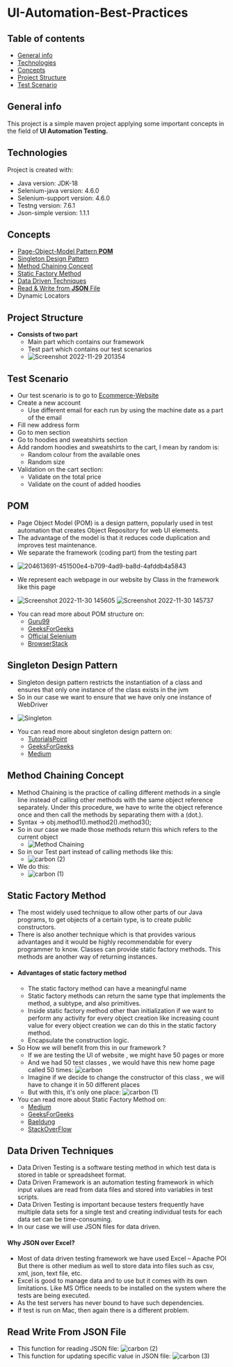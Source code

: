# UI-Automation-Best-Practices
## Table of contents
* [General info](#general-info)
* [Technologies](#technologies)
* [Concepts](#concepts)
* [Project Structure](#project-structure)
* [Test Scenario](#test-scenario)
## General info
This project is a simple maven project applying some important concepts in the field of **UI Automation Testing.**
## Technologies
Project is created with:
* Java version: JDK-18
* Selenium-java version: 4.6.0
* Selenium-support version: 4.6.0
* Testng version: 7.6.1
* Json-simple version: 1.1.1
## Concepts
* [Page-Object-Model Pattern **POM**](#pom)
* [Singleton Design Pattern](#singleton-design-pattern)
* [Method Chaining Concept](#method-chaining-concept)
* [Static Factory Method](#static-factory-method)
* [Data Driven Techniques](#data-driven-techniques)
* [Read & Write from **JSON** File](#read-write-from-json-file)
* Dynamic Locators
## Project Structure
* **Consists of two part**
  - Main part which contains our framework
  - Test part which contains our test scenarios
  - ![Screenshot 2022-11-29 201354](https://user-images.githubusercontent.com/41761100/204613691-451500e4-b709-4ad9-ba8d-4afddb4a5843.png)
## Test Scenario
* Our test scenario is to go to [Ecommerce-Website](https://magento.softwaretestingboard.com/)
* Create a new account
  - Use different email for each run by using the machine date as a part of the email
* Fill new address form
* Go to men section
* Go to hoodies and sweatshirts section
* Add random hoodies and sweatshirts to the cart, I mean by random is:
  - Random colour from the available ones
  - Random size
* Validation on the cart section:
  - Validate on the total price
  - Validate on the count of added hoodies
## POM
* Page Object Model (POM) is a design pattern, popularly used in test automation that creates Object Repository for web UI elements.
* The advantage of the model is that it reduces code duplication and improves test maintenance.
* We separate the framework (coding part) from the testing part
 - ![204613691-451500e4-b709-4ad9-ba8d-4afddb4a5843](https://user-images.githubusercontent.com/41761100/204801549-c8ba26dd-ff3c-497f-a444-e5353a1bf59c.png)
* We represent each webpage in our website by Class in the framework like this page
 - ![Screenshot 2022-11-30 145605](https://user-images.githubusercontent.com/41761100/204803096-b00e883b-2902-44d6-8281-0243c968a603.jpg) ![Screenshot 2022-11-30 145737](https://user-images.githubusercontent.com/41761100/204803641-1d285ff6-85e8-4cd9-a92f-9547d3cf4f74.png)
* You can read more about POM structure on:
  - [Guru99](https://www.guru99.com/page-object-model-pom-page-factory-in-selenium-ultimate-guide.html)
  - [GeeksForGeeks](https://www.geeksforgeeks.org/page-object-model-pom/)
  - [Official Selenium](https://www.selenium.dev/documentation/test_practices/encouraged/page_object_models/)
  - [BrowserStack](https://www.browserstack.com/guide/page-object-model-in-selenium)
## Singleton Design Pattern
* Singleton design pattern restricts the instantiation of a class and ensures that only one instance of the class exists in the jvm
* So in our case we want to ensure that we have only one instance of WebDriver
 - ![Singleton](https://user-images.githubusercontent.com/41761100/204817225-65b88168-8f0b-4517-ad74-bd3e706eded7.svg)
* You can read more about singleton design pattern on:
  - [TutorialsPoint](https://www.tutorialspoint.com/design_pattern/singleton_pattern.htm)
  - [GeeksForGeeks](https://www.geeksforgeeks.org/java-singleton-design-pattern-practices-examples/)
  - [Medium](https://medium.com/geekculture/introduction-to-design-patterns-understanding-singleton-design-pattern-5a4d49960444#:~:text=The%20Singleton%20Design%20Pattern%20is,%3B%20in%20case%20of%20Java)
## Method Chaining Concept
* Method Chaining is the practice of calling different methods in a single line instead of calling other methods with the same object reference separately. Under this procedure, we have to write the object reference once and then call the methods by separating them with a (dot.).
* Syntax -> obj.method1().method2().method3();
* So in our case we made those methods return this which refers to the current object
  - ![Method Chaining](https://user-images.githubusercontent.com/41761100/205443702-54c7c867-9a72-4019-8d68-b6936b4354f8.svg)
* So in our Test part instead of calling methods like this:
  - ![carbon (2)](https://user-images.githubusercontent.com/41761100/205444424-d7de2a0f-ffe2-4139-9242-3a47d4bc7f79.svg)
* We do this:
  - ![carbon (1)](https://user-images.githubusercontent.com/41761100/205444382-52e54122-38ce-44b2-bbf8-480807be2814.svg)
## Static Factory Method
* The most widely used technique to allow other parts of our Java programs, to get objects of a certain type, is to create public constructors.
* There is also another technique which is that provides various advantages and it would be highly recommendable for every programmer to know. Classes can provide static factory methods. This methods are another way of returning instances.
* #### Advantages of static factory method
  - The static factory method can have a meaningful name 
  - Static factory methods can return the same type that implements the method, a subtype, and also primitives.
  - Inside static factory method other than initialization if we want to perform any activity for every object creation like increasing count value for every object creation we can do this in the static factory method.
  - Encapsulate the construction logic.
* So How we will benefit from this in our framework ?
  - If we are testing the UI of website , we might have 50 pages or more 
  - And we had 50 test classes , we would have this new home page called 50 times:
    ![carbon](https://user-images.githubusercontent.com/41761100/206920025-ee0a3b98-ac1d-4e69-8f38-badcf97df63e.svg)
  - Imagine if we decide to change the constructor of this class , we will have to change it in 50 different places 
  - But with this, it's only one place:
    ![carbon (1)](https://user-images.githubusercontent.com/41761100/206920317-d360d32c-5015-40fe-9a6c-92a6ddc41a3c.svg)
* You can read more about Static Factory Method on:
  - [Medium](https://medium.com/javarevisited/static-factory-methods-an-alternative-to-public-constructors-73cbe8b9fda)
  - [GeeksForGeeks](https://www.geeksforgeeks.org/difference-between-constructor-and-static-factory-method-in-java/#:~:text=The%20static%20factory%20methods%20are,cached%20and%20reused%20if%20required)
  - [Baeldung](https://www.baeldung.com/java-constructors-vs-static-factory-methods)
  - [StackOverFlow](https://stackoverflow.com/questions/929021/what-are-static-factory-methods)
## Data Driven Techniques
* Data Driven Testing is a software testing method in which test data is stored in table or spreadsheet format.
* Data Driven Framework is an automation testing framework in which input values are read from data files and stored into variables in test scripts.
* Data Driven Testing is important because testers frequently have multiple data sets for a single test and creating individual tests for each data set can be time-consuming.
* In our case we will use JSON files for data driven.
#### Why JSON over Excel?
 - Most of data driven testing framework we have used Excel – Apache POI But there is other medium as well to store data into files such as csv, xml, json, text file, etc.
 - Excel is good to manage data and to use but it comes with its own limitations. Like MS Office needs to be installed on the system where the tests are being executed. 
 - As the test servers has never bound to have such dependencies.
 - If test is run on Mac, then again there is a different problem.
## Read Write From JSON File
* This function for reading JSON file:
  ![carbon (2)](https://user-images.githubusercontent.com/41761100/206923545-d98a385b-a7fd-44b2-a73f-06508b7db119.svg)
* This function for updating specific value in JSON file:
  ![carbon (3)](https://user-images.githubusercontent.com/41761100/206923668-9a71a4a1-2216-4e0a-b355-987de6e7bb94.svg)
